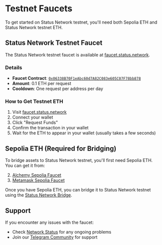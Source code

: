 # Testnet Faucets

To get started on Status Network testnet, you'll need both Sepolia ETH and Status Network testnet ETH.

## Status Network Testnet Faucet

The Status Network testnet faucet is available at [faucet.status.network](https://faucet.status.network).

### Details
- **Faucet Contract**: [`0x06338B70F1eAbc60d7A82C083e605C07F78bb878`](https://sepoliascan.status.network/address/0x06338B70F1eAbc60d7A82C083e605C07F78bb878)
- **Amount**: 0.1 ETH per request
- **Cooldown**: One request per address per day

### How to Get Testnet ETH

1. Visit [faucet.status.network](https://faucet.status.network)
2. Connect your wallet
3. Click "Request Funds"
4. Confirm the transaction in your wallet
5. Wait for the ETH to appear in your wallet (usually takes a few seconds)

## Sepolia ETH (Required for Bridging)

To bridge assets to Status Network testnet, you'll first need Sepolia ETH. You can get it from:

2. [Alchemy Sepolia Faucet](https://www.alchemy.com/faucets/ethereum-sepolia)
3. [Metamask Sepolia Faucet](https://docs.metamask.io/developer-tools/faucet/)

Once you have Sepolia ETH, you can bridge it to Status Network testnet using the [Status Network Bridge](https://bridge.status.network).

## Support

If you encounter any issues with the faucet:
- Check [Network Status](https://health.status.network) for any ongoing problems
- Join our [Telegram Community](https://t.me) for support